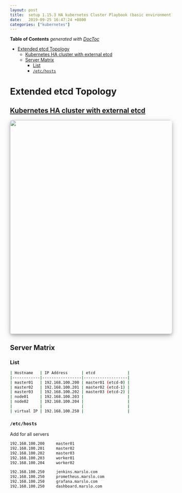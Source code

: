 ```yaml
---
layout: post
title:  setup 1.15.3 HA kubernetes Cluster Playbook (basic environment)
date:   2019-09-25 16:47:24 +0800
categories: ["kubernetes"]
---
```


<!-- START doctoc generated TOC please keep comment here to allow auto update -->
<!-- DON'T EDIT THIS SECTION, INSTEAD RE-RUN doctoc TO UPDATE -->
**Table of Contents**  *generated with [DocToc](https://github.com/thlorenz/doctoc)*

- [Extended etcd Topology](#extended-etcd-topology)
  - [Kubernetes HA cluster with external etcd](#kubernetes-ha-cluster-with-external-etcd)
  - [Server Matrix](#server-matrix)
    - [List](#list)
    - [`/etc/hosts`](#etchosts)

<!-- END doctoc generated TOC please keep comment here to allow auto update -->

# Extended etcd Topology
## [Kubernetes HA cluster with external etcd](https://kubernetes.io/docs/setup/production-environment/tools/kubeadm/ha-topology/#external-etcd-topology)

<img src="{{site.url}}/images/external-etcd-topology.png" style="display: block; margin: auto; width: 666px;  box-shadow: 0 4px 8px 0 rgba(0, 0, 0, 0.2), 0 6px 20px 0 rgba(0, 0, 0, 0.19);  border-radius: 8px;" />

## Server Matrix

### List

```bash
| Hostname   | IP Address      | etcd              |
|------------|-----------------|-------------------|
| master01   | 192.168.100.200 | master01 (etcd-0) |
| master02   | 192.168.100.201 | master02 (etcd-1) |
| master03   | 192.168.100.202 | master03 (etcd-2) |
| node01     | 192.168.100.203 |                   |
| node02     | 192.168.100.204 |                   |
|            |                 |                   |
| virtual IP | 192.168.100.250 |                   |
```

### `/etc/hosts`

Add for all servers

```bash
192.168.100.200     master01
192.168.100.201     master02
192.168.100.202     master03
192.168.100.203     worker01
192.168.100.204     worker02

192.168.100.250     jenkins.marslo.com
192.168.100.250     prometheus.marslo.com
192.168.100.250     grafana.marslo.com
192.168.100.250     dashboard.marslo.com
```
